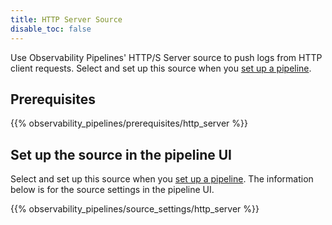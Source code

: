 ```yaml
---
title: HTTP Server Source
disable_toc: false
---
```


Use Observability Pipelines' HTTP/S Server source to push logs from HTTP client requests. Select and set up this source when you [set up a pipeline][1].

## Prerequisites

{{% observability_pipelines/prerequisites/http_server %}}

## Set up the source in the pipeline UI

Select and set up this source when you [set up a pipeline][1]. The information below is for the source settings in the pipeline UI.

{{% observability_pipelines/source_settings/http_server %}}

[1]: /observability_pipelines/set_up_pipelines/
